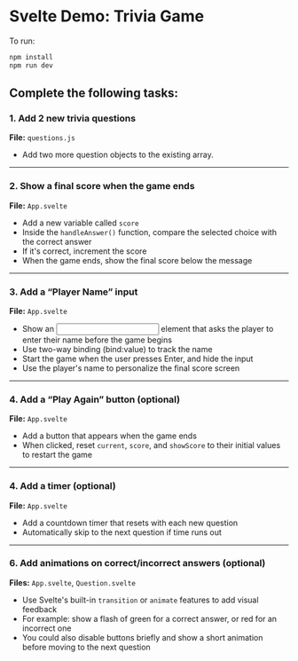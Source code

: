 # Svelte Demo: Trivia Game

To run:
```bash
npm install
npm run dev
```

## Complete the following tasks:

### 1. Add 2 new trivia questions
**File:** `questions.js`  
- Add two more question objects to the existing array.

---

### 2. Show a final score when the game ends  
**File:** `App.svelte`  
- Add a new variable called `score`  
- Inside the `handleAnswer()` function, compare the selected choice with the correct answer  
- If it's correct, increment the score  
- When the game ends, show the final score below the message

---

### 3. Add a “Player Name” input  
**File:** `App.svelte`  
- Show an <input> element that asks the player to enter their name before the game begins
- Use two-way binding (bind:value) to track the name
- Start the game when the user presses Enter, and hide the input
- Use the player's name to personalize the final score screen

---

### 4. Add a “Play Again” button (optional)
**File:** `App.svelte`  
- Add a button that appears when the game ends  
- When clicked, reset `current`, `score`, and `showScore` to their initial values to restart the game

---

### 4. Add a timer (optional)
**File:** `App.svelte`  
- Add a countdown timer that resets with each new question  
- Automatically skip to the next question if time runs out

---

### 6. Add animations on correct/incorrect answers (optional)
**Files:** `App.svelte`, `Question.svelte`  
- Use Svelte's built-in `transition` or `animate` features to add visual feedback  
- For example: show a flash of green for a correct answer, or red for an incorrect one  
- You could also disable buttons briefly and show a short animation before moving to the next question
